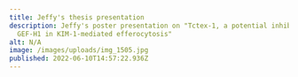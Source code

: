 ```yaml
---
title: Jeffy's thesis presentation
description: Jeffy's poster presentation on "Tctex-1, a potential inhibitor of
  GEF-H1 in KIM-1-mediated efferocytosis"
alt: N/A
image: /images/uploads/img_1505.jpg
published: 2022-06-10T14:57:22.936Z
---
```


